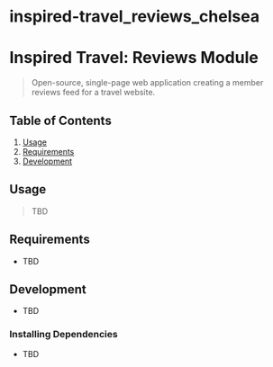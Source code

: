 # inspired-travel_reviews_chelsea

# Inspired Travel: Reviews Module

> Open-source, single-page web application creating a member reviews feed for a travel website.

## Table of Contents

1. [Usage](#Usage)
1. [Requirements](#requirements)
1. [Development](#development)

## Usage

> TBD

## Requirements

- TBD

## Development

- TBD

### Installing Dependencies

- TBD

